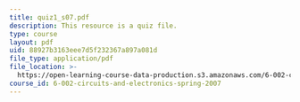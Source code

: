 ```yaml
---
title: quiz1_s07.pdf
description: This resource is a quiz file.
type: course
layout: pdf
uid: 88927b3163eee7d5f232367a897a081d
file_type: application/pdf
file_location: >-
  https://open-learning-course-data-production.s3.amazonaws.com/6-002-circuits-and-electronics-spring-2007/88927b3163eee7d5f232367a897a081d_quiz1_s07.pdf
course_id: 6-002-circuits-and-electronics-spring-2007
---
```

